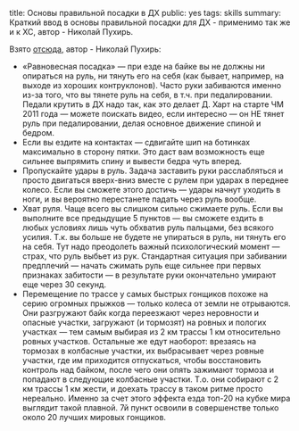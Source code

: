 title: Основы правильной посадки в ДХ
public: yes
tags: skills
summary: Краткий ввод в основы правильной посадки для ДХ - применимо так же и к ХС, автор - Николай Пухирь.

Взято [отсюда](http://twentysix.ru/blog/RaceStar/105466.html), автор - Николай Пухирь:

* «Равновесная посадка» — при езде на байке вы не должны ни опираться на руль,
ни тянуть его на себя (как бывает, например, на выходе из хороших контруклонов).
Часто руки забиваются именно из-за того, что вы тянете руль на себя, в т.ч. при
педалировании. Педали крутить в ДХ надо так, как это делает Д. Харт на старте ЧМ
2011 года — можете поискать видео, если интересно — он НЕ тянет руль при
педалировании, делая основное движение спиной и бедром.
* Если вы ездите на контактах — сдвигайте шип на ботинках максимально в сторону
пятки. Это даст вам возможность еще сильнее выпрямить спину и вывести бедра чуть
вперед.
* Пропускайте удары в руль. Задача заставить руки расслабляться и просто
двигаться вверх-вниз вместе с рулем при ударах в переднее колесо. Если вы
сможете этого достичь — удары начнут уходить в ноги, и вы вероятно перестанете
падать через руль вообще.
* Хват руля. Чаще всего вы слишком сильно сжимаете руль. Если вы выполните все
предыдущие 5 пунктов — вы сможете ездить в любых условиях лишь чуть обхватив
руль пальцами, без всякого усилия. Т.к. вы больше не будете не упираться в руль,
ни тянуть его на себя. Тут надо преодолеть важный психологический момент —
страх, что руль выбьет из рук. Стандартная ситуация при забивании предплечий —
начать сжимать руль еще сильнее при первых признаках забитости — в результате
руки окончательно умирают еще через 30 секунд.
* Перемещение по трассе у самых быстрых гонщиков похоже на серию огромных
прыжков — только колеса от земли не отрываются. Они разгружают байк когда
переезжают через неровности и опасные участки, загружают (и тормозят) на ровных
и пологих участках — тем самым выбирая из 2 км трассы 1 км относительно ровных
участков. Остальные же едут наоборот: врезаясь на тормозах в колбасные участки,
их выбрасывает через ровные участки, где им приходится отпускаться, чтобы
восстановить контроль над байком, после чего они опять зажимают тормоза и
попадают в следующие колбасные участки. Т.о. они собирают с 2 км трассы 1 км
жести, и доехать трассу в таком ритме просто нереально. Именно за счет этого
эффекта езда топ-20 на кубке мира выглядит такой плавной.  7й пункт освоили в
совершенстве только около 20 лучших мировых гонщиков.

